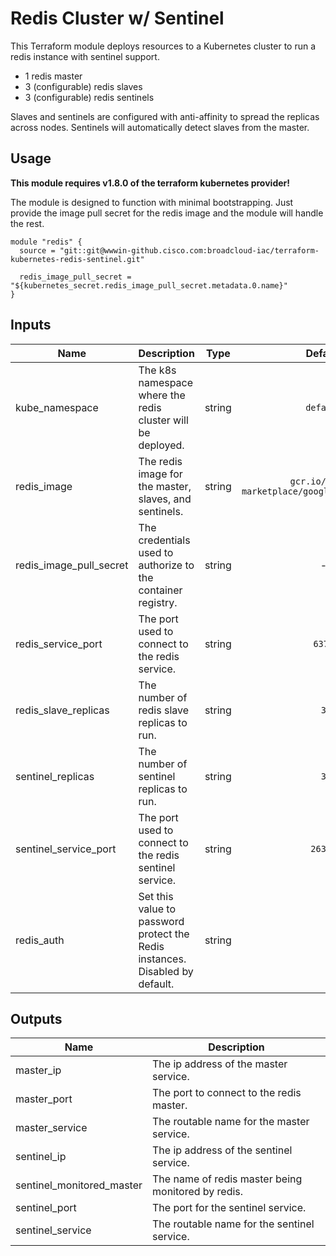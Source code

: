 # Redis Cluster w/ Sentinel

This Terraform module deploys resources to a Kubernetes cluster to run a redis instance with sentinel support.

* 1 redis master
* 3 (configurable) redis slaves
* 3 (configurable) redis sentinels

Slaves and sentinels are configured with anti-affinity to spread the replicas across nodes. Sentinels will automatically detect slaves from the master.

## Usage

**This module requires v1.8.0 of the terraform kubernetes provider!**

The module is designed to function with minimal bootstrapping. Just provide the image pull secret for the redis image and the module will handle the rest.

```hcl
module "redis" {
  source = "git::git@wwwin-github.cisco.com:broadcloud-iac/terraform-kubernetes-redis-sentinel.git"

  redis_image_pull_secret = "${kubernetes_secret.redis_image_pull_secret.metadata.0.name}"
}
```

## Inputs

| Name | Description | Type | Default | Required |
|------|-------------|:----:|:-----:|:-----:|
| kube_namespace | The k8s namespace where the redis cluster will be deployed. | string | `default` | no |
| redis_image | The redis image for the master, slaves, and sentinels. | string | `gcr.io/cloud-marketplace/google/redis4:latest` | no |
| redis_image_pull_secret | The credentials used to authorize to the container registry. | string | - | yes |
| redis_service_port | The port used to connect to the redis service. | string | `6379` | no |
| redis_slave_replicas | The number of redis slave replicas to run. | string | `3` | no |
| sentinel_replicas | The number of sentinel replicas to run. | string | `3` | no |
| sentinel_service_port | The port used to connect to the redis sentinel service. | string | `26379` | no |
| redis_auth | Set this value to password protect the Redis instances. Disabled by default. | string |  | no |

## Outputs

| Name | Description |
|------|-------------|
| master_ip | The ip address of the master service. |
| master_port | The port to connect to the redis master. |
| master_service | The routable name for the master service. |
| sentinel_ip | The ip address of the sentinel service. |
| sentinel_monitored_master | The name of redis master being monitored by redis. |
| sentinel_port | The port for the sentinel service. |
| sentinel_service | The routable name for the sentinel service. |
